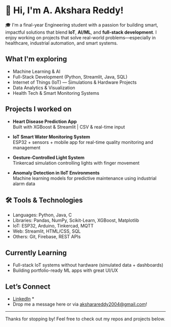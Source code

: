 # 👋 Hi, I'm A. Akshara Reddy!

🎓 I'm a final-year Engineering student with a passion for building smart, impactful solutions that blend **IoT**, **AI/ML**, and **full-stack development**. I enjoy working on projects that solve real-world problems—especially in healthcare, industrial automation, and smart systems.

## What I'm exploring

- Machine Learning & AI  
- Full-Stack Development (Python, Streamlit, Java, SQL)  
- Internet of Things (IoT) — Simulations & Hardware Projects  
- Data Analytics & Visualization  
- Health Tech & Smart Monitoring Systems

## Projects I worked on

- **Heart Disease Prediction App**  
  Built with XGBoost & Streamlit | CSV & real-time input 

- **IoT Smart Water Monitoring System**  
  ESP32 + sensors + mobile app for real-time quality monitoring and management

- **Gesture-Controlled Light System**  
  Tinkercad simulation controlling lights with finger movement

- **Anomaly Detection in IIoT Environments**  
  Machine learning models for predictive maintenance using industrial alarm data

## 🛠️ Tools & Technologies

- Languages: Python, Java, C  
- Libraries: Pandas, NumPy, Scikit-Learn, XGBoost, Matplotlib  
- IoT: ESP32, Arduino, Tinkercad, MQTT  
- Web: Streamlit, HTML/CSS, SQL  
- Others: Git, Firebase, REST APIs

## Currently Learning

- Full-stack IoT systems without hardware (simulated data + dashboards)  
- Building portfolio-ready ML apps with great UI/UX  

## Let’s Connect

- [LinkedIn]((https://www.linkedin.com/in/akshara-reddy-5551a5261/))  *  
- Drop me a message here or via aksharareddy2004@gmail.com!

---

Thanks for stopping by! Feel free to check out my repos and projects below.

<!---
aksh922/aksh922 is a ✨ special ✨ repository because its `README.md` (this file) appears on your GitHub profile.
You can click the Preview link to take a look at your changes.
--->
